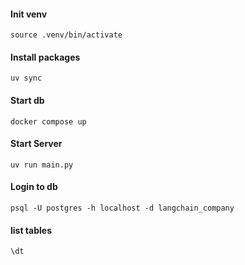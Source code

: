 #### Init venv
`source .venv/bin/activate`

#### Install packages
`uv sync`

#### Start db
`docker compose up`

#### Start Server
`uv run main.py`

#### Login to db
`psql -U postgres -h localhost -d langchain_company`

#### list tables
`\dt`

